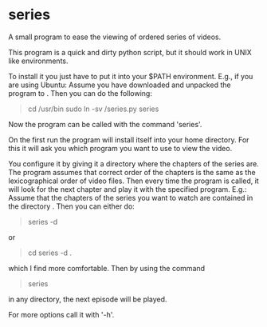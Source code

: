 series
======

A small program to ease the viewing of ordered series of videos.

This program is a quick and dirty python script, but it should work in
UNIX like environments.

To install it you just have to put it into your $PATH
environment. E.g., if you are using Ubuntu: Assume you have downloaded
and unpacked the program to <unpacked-program>. Then you can do the
following:

> cd /usr/bin
> sudo ln -sv <unpacked-program>/series.py series

Now the program can be called with the command 'series'. 

On the first run the program will install itself into your home
directory. For this it will ask you which program you want to use to
view the video.

You configure it by giving it a directory where the chapters of the
series are. The program assumes that correct order of the chapters is
the same as the lexicographical order of video files. Then every time
the program is called, it will look for the next chapter and play it
with the specified program. E.g.: Assume that the chapters of the
series you want to watch are contained in the directory
<chapter-of-series>. Then you can either do:

> series -d <chapter-of-series>

or

> cd <chapter-of-series>
> series -d .

which I find more comfortable. Then by using the command 

> series

in any directory, the next episode will be played.

For more options call it with '-h'.
